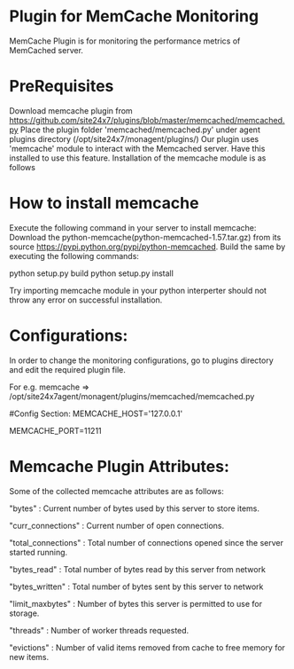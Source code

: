 
Plugin for MemCache Monitoring
==============================

MemCache Plugin is for monitoring the performance metrics of MemCached server. 
  

PreRequisites
=============

Download memcache plugin from https://github.com/site24x7/plugins/blob/master/memcached/memcached.py
Place the plugin folder 'memcached/memcached.py' under agent plugins directory (/opt/site24x7/monagent/plugins/)
Our plugin uses 'memcache' module to interact with the Memcached server. Have this installed to use this feature.
Installation of the memcache module is as follows


How to install memcache
=======================

Execute the following command in your server to install memcache:
Download the python-memcache(python-memcached-1.57.tar.gz) from its source https://pypi.python.org/pypi/python-memcached.
Build the same by executing the following commands:

python setup.py build
python setup.py install

Try importing memcache module in your python interperter should not throw any error on successful installation.


Configurations:
==============
In order to change the monitoring configurations, go to plugins directory and edit the required plugin file.

For e.g. memcache => /opt/site24x7agent/monagent/plugins/memcached/memcached.py

#Config Section:
MEMCACHE_HOST='127.0.0.1'

MEMCACHE_PORT=11211

Memcache Plugin Attributes:
=========================

Some of the collected memcache attributes are as follows:

"bytes" : Current number of bytes used by this server to store items.

"curr_connections" : Current number of open connections.

"total_connections" : Total number of connections opened since the server started running.

"bytes_read" : Total number of bytes read by this server from network

"bytes_written" : Total number of bytes sent by this server to network

"limit_maxbytes" : Number of bytes this server is permitted to use for storage.

"threads" : Number of worker threads requested.

"evictions" : Number of valid items removed from cache to free memory for new items. 
